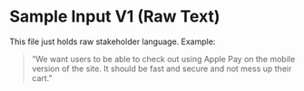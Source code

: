 # Sample Input V1 (Raw Text)

This file just holds raw stakeholder language. Example:

> “We want users to be able to check out using Apple Pay on the mobile version of the site. It should be fast and secure and not mess up their cart.”